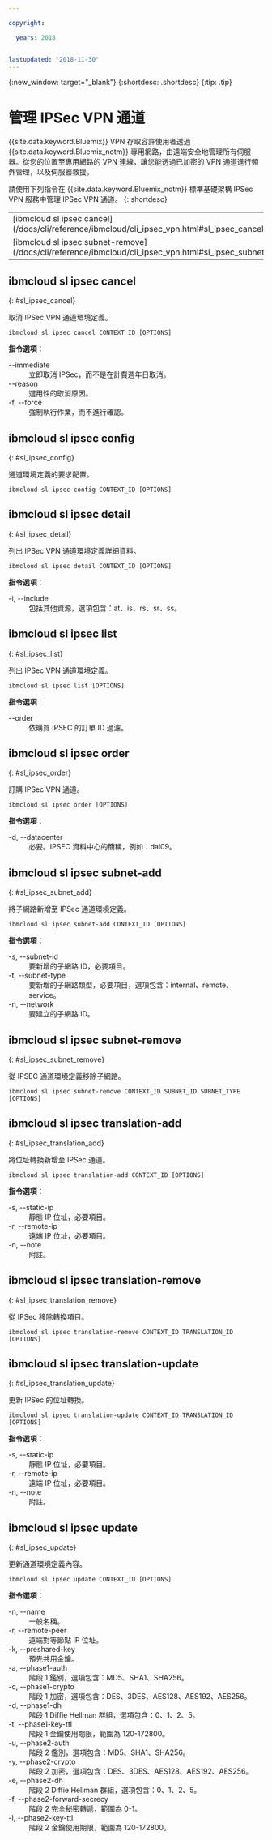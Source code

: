 ```yaml
---

copyright:

  years: 2018


lastupdated: "2018-11-30"
---
```


{:new_window: target="_blank"}
{:shortdesc: .shortdesc}
{:tip: .tip}

# 管理 IPSec VPN 通道

{{site.data.keyword.Bluemix}} VPN 存取容許使用者透過 {{site.data.keyword.Bluemix_notm}} 專用網路，由遠端安全地管理所有伺服器。從您的位置至專用網路的 VPN 連線，讓您能透過已加密的 VPN 通道進行頻外管理，以及伺服器救援。

請使用下列指令在 {{site.data.keyword.Bluemix_notm}} 標準基礎架構 IPSec VPN 服務中管理 IPSec VPN 通道。
{: shortdesc}

<table summary="按字母順序排序的 {{site.data.keyword.Bluemix_notm}} IPSec VPN 指令，其鏈結提供指令的相關資訊">
 <thead>
 </thead>
 <tbody>
 <tr>
 <td>[ibmcloud sl ipsec cancel](/docs/cli/reference/ibmcloud/cli_ipsec_vpn.html#sl_ipsec_cancel)</td>
 <td>[ibmcloud sl ipsec config](/docs/cli/reference/ibmcloud/cli_ipsec_vpn.html#sl_ipsec_config)</td>
 <td>[ibmcloud sl ipsec detail](/docs/cli/reference/ibmcloud/cli_ipsec_vpn.html#sl_ipsec_detail)</td>
 <td>[ibmcloud sl ipsec list](/docs/cli/reference/ibmcloud/cli_ipsec_vpn.html#sl_ipsec_list)</td>
 <td>[ibmcloud sl ipsec order](/docs/cli/reference/ibmcloud/cli_ipsec_vpn.html#sl_ipsec_order)</td>
 <td>[ibmcloud sl ipsec subnet-add](/docs/cli/reference/ibmcloud/cli_ipsec_vpn.html#sl_ipsec_subnet_add)</td>
 </tr>
 <tr>
 <td>[ibmcloud sl ipsec subnet-remove](/docs/cli/reference/ibmcloud/cli_ipsec_vpn.html#sl_ipsec_subnet_remove)</td>
 <td>[ibmcloud sl ipsec translation-add](/docs/cli/reference/ibmcloud/cli_ipsec_vpn.html#sl_ipsec_translation_add)</td>
 <td>[ibmcloud sl ipsec translation-remove](/docs/cli/reference/ibmcloud/cli_ipsec_vpn.html#sl_ipsec_translation_remove)</td>
 <td>[ibmcloud sl ipsec translation-update](/docs/cli/reference/ibmcloud/cli_ipsec_vpn.html#sl_ipsec_translation_update)</td>
 <td>[ibmcloud sl ipsec update](/docs/cli/reference/ibmcloud/cli_ipsec_vpn.html#sl_ipsec_update)</td>
 </tr>
   </tbody>
 </table>

 ## ibmcloud sl ipsec cancel
{: #sl_ipsec_cancel}

取消 IPSec VPN 通道環境定義。
```
ibmcloud sl ipsec cancel CONTEXT_ID [OPTIONS]
```

<strong>指令選項</strong>：
<dl>
<dt>--immediate</dt>
<dd>立即取消 IPSec，而不是在計費週年日取消。</dd>
<dt>--reason</dt>
<dd>選用性的取消原因。</dd>
<dt>-f, --force</dt>
<dd>強制執行作業，而不進行確認。</dd>
</dl>

## ibmcloud sl ipsec config
{: #sl_ipsec_config}

通道環境定義的要求配置。
```
ibmcloud sl ipsec config CONTEXT_ID [OPTIONS]
```

## ibmcloud sl ipsec detail
{: #sl_ipsec_detail}

列出 IPSec VPN 通道環境定義詳細資料。
```
ibmcloud sl ipsec detail CONTEXT_ID [OPTIONS]
```

<strong>指令選項</strong>：
<dl>
<dt>-i, --include</dt>
<dd>包括其他資源，選項包含：at、is、rs、sr、ss。</dd>
</dl>

## ibmcloud sl ipsec list
{: #sl_ipsec_list}

列出 IPSec VPN 通道環境定義。
```
ibmcloud sl ipsec list [OPTIONS]
```

<strong>指令選項</strong>：
<dl>
<dt>--order</dt>
<dd>依購買 IPSEC 的訂單 ID 過濾。</dd>
</dl>

## ibmcloud sl ipsec order
{: #sl_ipsec_order}

訂購 IPSec VPN 通道。
```
ibmcloud sl ipsec order [OPTIONS]
```

<strong>指令選項</strong>：
<dl>
<dt>-d, --datacenter</dt>
<dd>必要。IPSEC 資料中心的簡稱，例如：dal09。</dd>
</dl>

## ibmcloud sl ipsec subnet-add
{: #sl_ipsec_subnet_add}

將子網路新增至 IPSec 通道環境定義。
```
ibmcloud sl ipsec subnet-add CONTEXT_ID [OPTIONS]
```

<strong>指令選項</strong>：
<dl>
<dt>-s, --subnet-id</dt>
<dd>要新增的子網路 ID，必要項目。</dd>
<dt>-t, --subnet-type</dt>
<dd>要新增的子網路類型，必要項目，選項包含：internal、remote、service。</dd>
<dt>-n, --network</dt>
<dd>要建立的子網路 ID。</dd>
</dl>

## ibmcloud sl ipsec subnet-remove
{: #sl_ipsec_subnet_remove}

從 IPSEC 通道環境定義移除子網路。
```
ibmcloud sl ipsec subnet-remove CONTEXT_ID SUBNET_ID SUBNET_TYPE [OPTIONS]
```

## ibmcloud sl ipsec translation-add
{: #sl_ipsec_translation_add}

將位址轉換新增至 IPSec 通道。
```
ibmcloud sl ipsec translation-add CONTEXT_ID [OPTIONS]
```

<strong>指令選項</strong>：
<dl>
<dt>-s, --static-ip</dt>
<dd>靜態 IP 位址，必要項目。</dd>
<dt>-r, --remote-ip</dt>
<dd>遠端 IP 位址，必要項目。</dd>
<dt>-n, --note</dt>
<dd>附註。</dd>
</dl>

## ibmcloud sl ipsec translation-remove
{: #sl_ipsec_translation_remove}

從 IPSec 移除轉換項目。
```
ibmcloud sl ipsec translation-remove CONTEXT_ID TRANSLATION_ID [OPTIONS]
```

## ibmcloud sl ipsec translation-update
{: #sl_ipsec_translation_update}

更新 IPSec 的位址轉換。
```
ibmcloud sl ipsec translation-update CONTEXT_ID TRANSLATION_ID [OPTIONS]
```

<strong>指令選項</strong>：
<dl>
<dt>-s, --static-ip</dt>
<dd>靜態 IP 位址，必要項目。</dd>
<dt>-r, --remote-ip</dt>
<dd>遠端 IP 位址，必要項目。</dd>
<dt>-n, --note</dt>
<dd>附註。</dd>
</dl>

## ibmcloud sl ipsec update
{: #sl_ipsec_update}

更新通道環境定義內容。
```
ibmcloud sl ipsec update CONTEXT_ID [OPTIONS]
```

<strong>指令選項</strong>：
<dl>
<dt>-n, --name</dt>
<dd>一般名稱。</dd>
<dt>-r, --remote-peer</dt>
<dd>遠端對等節點 IP 位址。</dd>
<dt>-k, --preshared-key</dt>
<dd>預先共用金鑰。</dd>
<dt>-a, --phase1-auth</dt>
<dd>階段 1 鑑別，選項包含：MD5、SHA1、SHA256。</dd>
<dt>-c, --phase1-crypto</dt>
<dd>階段 1 加密，選項包含：DES、3DES、AES128、AES192、AES256。</dd>
<dt>-d, --phase1-dh</dt>
<dd>階段 1 Diffie Hellman 群組，選項包含：0、1、2、5。</dd>
<dt>-t, --phase1-key-ttl</dt>
<dd>階段 1 金鑰使用期限，範圍為 120-172800。</dd>
<dt>-u, --phase2-auth</dt>
<dd>階段 2 鑑別，選項包含：MD5、SHA1、SHA256。</dd>
<dt>-y, --phase2-crypto</dt>
<dd>階段 2 加密，選項包含：DES、3DES、AES128、AES192、AES256。</dd>
<dt>-e, --phase2-dh</dt>
<dd>階段 2 Diffie Hellman 群組，選項包含：0、1、2、5。</dd>
<dt>-f, --phase2-forward-secrecy</dt>
<dd>階段 2 完全秘密轉遞，範圍為 0-1。</dd>
<dt>-l, --phase2-key-ttl</dt>
<dd>階段 2 金鑰使用期限，範圍為 120-172800。</dd>
</dl>
